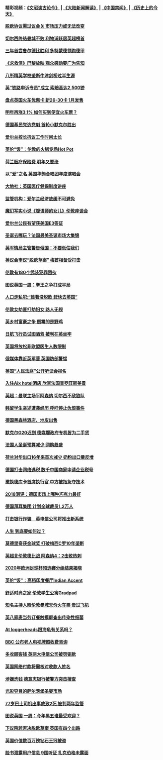 #### 精彩视频：[《文昭谈古论今》](https://github.com/gfw-breaker/wenzhao/blob/master/README.md?t=12110030) | [《大陆新闻解读》](https://github.com/gfw-breaker/ntdtv-comedy/blob/master/README.md?t=12110030) | [《中国禁闻》](https://github.com/gfw-breaker/ntdtv-news/blob/master/README.md?t=12110030) | [《历史上的今天》](https://github.com/gfw-breaker/today-in-history/blob/master/README.md?t=12110030) 

#### [脱欧协议需过议会关 市场压力或无法改变](../pages/nsc974/n10901979.md?t=12110030) 

#### [切尔西终结曼城不败 利物浦跃居英超榜首](../pages/nsc974/n10900582.md?t=12110030) 

#### [三年首尝鲁尔德比胜利 多特蒙德领跑德甲](../pages/nsc974/n10900592.md?t=12110030) 

#### [《求救信》巴黎放映 观众感动要广为告知](../pages/nsc974/n10900019.md?t=12110030) 

#### [八所精英学校垄断牛津剑桥过半生源](../pages/nsc974/n10899861.md?t=12110030) 

#### [英“铁路申诉专员”成立 索赔高达2,500镑](../pages/nsc974/n10899001.md?t=12110030) 

#### [盘点英国火车优惠卡 新26-30卡 1月发售](../pages/nsc974/n10898992.md?t=12110030) 

#### [明年再涨3.1%   如何买到便宜火车票？](../pages/nsc974/n10898985.md?t=12110030) 

#### [德国基民党选党魁 首轮小默克尔胜出](../pages/nsc974/n10897678.md?t=12110030) 

#### [爱尔兰校长抗议工作时间太长](../pages/nsc974/n10897164.md?t=12110030) 

#### [英伦“饭”：伦敦的火锅专场Hot Pot](../pages/nsc974/n10897146.md?t=12110030) 

#### [荷兰医疗保险费 明年又要涨](../pages/nsc974/n10897113.md?t=12110030) 

#### [以“爱”之名 英国华韵合唱团年度演唱会](../pages/nsc974/n10897132.md?t=12110030) 

#### [大地社：英国医疗健保制度讲座](../pages/nsc974/n10897109.md?t=12110030) 

#### [监管机构：爱尔兰经济放缓不可避免](../pages/nsc974/n10897047.md?t=12110030) 

#### [魔幻写实小说《腹语师的女儿》伦敦座谈会](../pages/nsc974/n10897070.md?t=12110030) 

#### [爱尔兰公民有望获美国E3签证](../pages/nsc974/n10896956.md?t=12110030) 

#### [圣诞去哪玩？法国最美圣诞市场大集锦](../pages/nsc974/n10895365.md?t=12110030) 

#### [英军情局主管警告俄国：不要低估我们](../pages/nsc974/n10895238.md?t=12110030) 

#### [英议会审议“脱欧草案” 梅首相备受打击](../pages/nsc974/n10895260.md?t=12110030) 

#### [伦敦有180个武装犯罪团伙](../pages/nsc974/n10895487.md?t=12110030) 

#### [图说英国一周：拳王之争打成平局](../pages/nsc974/n10895330.md?t=12110030) 

#### [人口走私犯:“趁著没脱欧 赶快去英国”](../pages/nsc974/n10895316.md?t=12110030) 

#### [伦敦女劫匪打劫妇女 路人无视](../pages/nsc974/n10895309.md?t=12110030) 

#### [英乡村富豪之争  倒霉的是野鸡](../pages/nsc974/n10895305.md?t=12110030) 

#### [日航飞行员试图酒驾  被判在英坐牢](../pages/nsc974/n10895291.md?t=12110030) 

#### [英国将放松非欧盟医生人数限制](../pages/nsc974/n10895286.md?t=12110030) 

#### [俄媒体靠近英军营 英国防部警惕](../pages/nsc974/n10895265.md?t=12110030) 

#### [英国“人民法庭”公开听证会报名](../pages/nsc974/n10895219.md?t=12110030) 

#### [入住Aix hotel酒店 欣赏法国普罗旺斯美景](../pages/nsc974/n10894800.md?t=12110030) 

#### [英超：曼联主场平阿森纳 切尔西不敌狼队](../pages/nsc974/n10893786.md?t=12110030) 

#### [韩留学生亲述遭袭经历 呼吁停止仇恨事件](../pages/nsc974/n10893538.md?t=12110030) 

#### [德国黑森林酒店、地皮出售](../pages/nsc974/n10893286.md?t=12110030) 

#### [默克尔G20迟到 德媒爆政府专机皆为二手货](../pages/nsc974/n10892503.md?t=12110030) 

#### [法国人圣诞预算减少 网购趋盛](../pages/nsc974/n10892541.md?t=12110030) 

#### [荷兰对华出口16年来首次减少 奶粉出口量反增](../pages/nsc974/n10892601.md?t=12110030) 

#### [德国打击网络逃税 数千中国商家申请企业税号](../pages/nsc974/n10892430.md?t=12110030) 

#### [撤换德库卡首席执行官 中方被指急夺技术](../pages/nsc974/n10891177.md?t=12110030) 

#### [2018测评：德国市场上哪种巧克力最好](../pages/nsc974/n10891102.md?t=12110030) 

#### [德国拜耳集团 计划全球裁员1.2万人](../pages/nsc974/n10891082.md?t=12110030) 

#### [打击银行诈骗　英电信公司将推出新系统](../pages/nsc974/n10890987.md?t=12110030) 

#### [人生 到底要如何过？](../pages/nsc974/n10890980.md?t=12110030) 

#### [莫德里奇获金球奖 打破梅西C罗10年垄断](../pages/nsc974/n10890252.md?t=12110030) 

#### [英超北伦敦德比战 阿森纳4：2击败热刺](../pages/nsc974/n10887322.md?t=12110030) 

#### [2020年欧洲足球杯预选赛分组结果揭晓](../pages/nsc974/n10887348.md?t=12110030) 

#### [英伦“饭”：高档印度餐厅Indian Accent](../pages/nsc974/n10887152.md?t=12110030) 

#### [舒适时尚之家 伦敦学生公寓Gradpad](../pages/nsc974/n10887125.md?t=12110030) 

#### [知名主持人晒伦敦曼城天价火车票 贵过飞机](../pages/nsc974/n10887062.md?t=12110030) 

#### [英八家麦当劳订餐触摸屏查出传染性细菌](../pages/nsc974/n10886684.md?t=12110030) 

#### [At loggerheads跟海龟有关系吗？](../pages/nsc974/n10883586.md?t=12110030) 

#### [BBC 公布老人电视牌照收费咨询](../pages/nsc974/n10883556.md?t=12110030) 

#### [多收顾客钱 英两大电信公司被罚钜款](../pages/nsc974/n10883526.md?t=12110030) 

#### [英国网络付款将需核对收款人姓名](../pages/nsc974/n10883510.md?t=12110030) 

#### [涉嫌洗钱 德意志银行被警方突击搜查](../pages/nsc974/n10881516.md?t=12110030) 

#### [光彩夺目的萨尔茨堡圣婴市场](../pages/nsc974/n10881904.md?t=12110030) 

#### [77岁巴士司机出事故致2死 被判两年监管](../pages/nsc974/n10881843.md?t=12110030) 

#### [图说英国 一周：今年黑五谁最受欢迎？](../pages/nsc974/n10881815.md?t=12110030) 

#### [下议院若否决脱欧草案 英国有四个出路](../pages/nsc974/n10881130.md?t=12110030) 

#### [英国价值数百万镑钻石王冠被盗](../pages/nsc974/n10881169.md?t=12110030) 

#### [脸书泄露用户信息 9国听证 扎克伯格未露面](../pages/nsc974/n10881125.md?t=12110030) 

